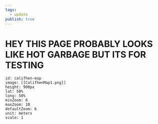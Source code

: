 ```yaml
---
tags:
  - update
publish: true
---
```

# HEY THIS PAGE PROBABLY LOOKS LIKE HOT GARBAGE BUT ITS FOR TESTING

```leaflet
id: califhen-map
image: [[CalifhenMap1.png]]
height: 900px
lat: 50%
long: 50%
minZoom: 6
maxZoom: 10
defaultZoom: 6
unit: meters
scale: 1
```
